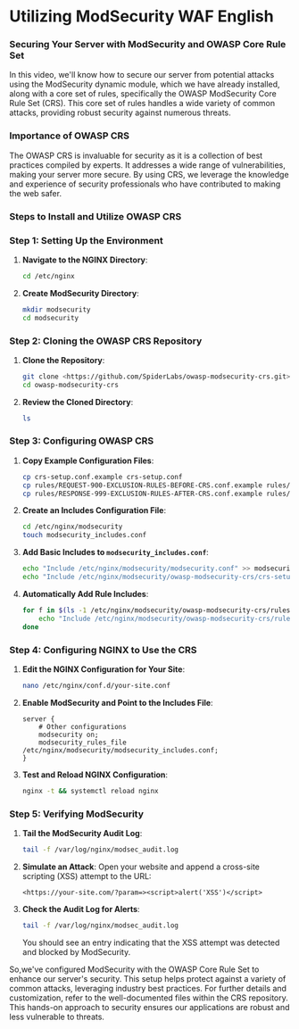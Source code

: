 # Utilizing ModSecurity WAF English

### Securing Your Server with ModSecurity and OWASP Core Rule Set

In this video, we'll know how to secure our server from potential attacks using the ModSecurity dynamic module, which we have already installed, along with a core set of rules, specifically the OWASP ModSecurity Core Rule Set (CRS). This core set of rules handles a wide variety of common attacks, providing robust security against numerous threats.

### Importance of OWASP CRS

The OWASP CRS is invaluable for security as it is a collection of best practices compiled by experts. It addresses a wide range of vulnerabilities, making your server more secure. By using CRS, we leverage the knowledge and experience of security professionals who have contributed to making the web safer.

### Steps to Install and Utilize OWASP CRS

### Step 1: Setting Up the Environment

1. **Navigate to the NGINX Directory**:
    
    ```bash
    cd /etc/nginx
    ```
    
2. **Create ModSecurity Directory**:
    
    ```bash
    mkdir modsecurity
    cd modsecurity
    ```
    

### Step 2: Cloning the OWASP CRS Repository

1. **Clone the Repository**:
    
    ```bash
    git clone <https://github.com/SpiderLabs/owasp-modsecurity-crs.git>
    cd owasp-modsecurity-crs
    ```
    
2. **Review the Cloned Directory**:
    
    ```bash
    ls
    ```
    

### Step 3: Configuring OWASP CRS

1. **Copy Example Configuration Files**:
    
    ```bash
    cp crs-setup.conf.example crs-setup.conf
    cp rules/REQUEST-900-EXCLUSION-RULES-BEFORE-CRS.conf.example rules/REQUEST-900-EXCLUSION-RULES-BEFORE-CRS.conf
    cp rules/RESPONSE-999-EXCLUSION-RULES-AFTER-CRS.conf.example rules/RESPONSE-999-EXCLUSION-RULES-AFTER-CRS.conf
    ```
    
2. **Create an Includes Configuration File**:
    
    ```bash
    cd /etc/nginx/modsecurity
    touch modsecurity_includes.conf
    ```
    
3. **Add Basic Includes to `modsecurity_includes.conf`**:
    
    ```bash
    echo "Include /etc/nginx/modsecurity/modsecurity.conf" >> modsecurity_includes.conf
    echo "Include /etc/nginx/modsecurity/owasp-modsecurity-crs/crs-setup.conf" >> modsecurity_includes.conf
    ```
    
4. **Automatically Add Rule Includes**:
    
    ```bash
    for f in $(ls -1 /etc/nginx/modsecurity/owasp-modsecurity-crs/rules | grep -E '^(REQUEST|RESPONSE)-[0-9]{3}.*\\.conf$'); do
        echo "Include /etc/nginx/modsecurity/owasp-modsecurity-crs/rules/$f" >> modsecurity_includes.conf
    done
    ```
    

### Step 4: Configuring NGINX to Use the CRS

1. **Edit the NGINX Configuration for Your Site**:
    
    ```bash
    nano /etc/nginx/conf.d/your-site.conf
    ```
    
2. **Enable ModSecurity and Point to the Includes File**:
    
    ```
    server {
        # Other configurations
        modsecurity on;
        modsecurity_rules_file /etc/nginx/modsecurity/modsecurity_includes.conf;
    }
    ```
    
3. **Test and Reload NGINX Configuration**:
    
    ```bash
    nginx -t && systemctl reload nginx
    ```
    

### Step 5: Verifying ModSecurity

1. **Tail the ModSecurity Audit Log**:
    
    ```bash
    tail -f /var/log/nginx/modsec_audit.log
    ```
    
2. **Simulate an Attack**:
Open your website and append a cross-site scripting (XSS) attempt to the URL:
    
    ```
    <https://your-site.com/?param=><script>alert('XSS')</script>
    ```
    
3. **Check the Audit Log for Alerts**:
    
    ```bash
    tail -f /var/log/nginx/modsec_audit.log
    ```
    
    You should see an entry indicating that the XSS attempt was detected and blocked by ModSecurity.
    

So,we've configured ModSecurity with the OWASP Core Rule Set to enhance our server's security. This setup helps protect against a variety of common attacks, leveraging industry best practices. For further details and customization, refer to the well-documented files within the CRS repository. This hands-on approach to security ensures our applications are robust and less vulnerable to threats.